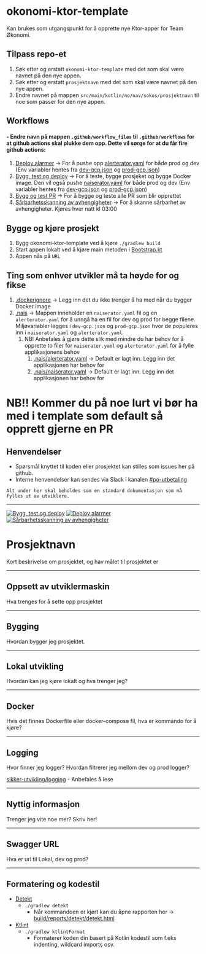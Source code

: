 # okonomi-ktor-template

Kan brukes som utgangspunkt for å opprette nye Ktor-apper for Team Økonomi.

## Tilpass repo-et
1. Søk etter og erstatt `okonomi-ktor-template` med det som skal være navnet på den nye appen.
2. Søk etter og erstatt `prosjektnavn` med det som skal være navnet på den nye appen.
3. Endre navnet på mappen `src/main/kotlin/no/nav/sokos/prosjektnavn` til noe som passer for den nye appen.

## Workflows

#### - Endre navn på mappen `.github/workflow_files` til `.github/workflows` for at github actions skal plukke dem opp. Dette vil sørge for at du får fire github actions:
1. [Deploy alarmer](.github/workflow_files/alerts.yaml) -> For å pushe opp [alerterator.yaml](.nais/alerterator.yaml) for både prod og dev (Env variabler hentes fra [dev-gcp.json](.nais/dev-gcp.json) og [prod-gcp.json](.nais/prod-gcp.json))
2. [Bygg, test og deploy](.github/workflow_files/build-and-deploy.yaml) -> For å teste, bygge prosjeket og bygge Docker image. Den vil også pushe [naiserator.yaml](.nais/naiserator.yaml) for både prod og dev (Env variabler hentes fra [dev-gcp.json](.nais/dev-gcp.json) og [prod-gcp.json](.nais/prod-gcp.json))
3. [Bygg og test PR](.github/workflow_files/build-pr.yaml) -> For å bygge og teste alle PR som blir opprettet
4. [Sårbarhetsskanning av avhengigheter](.github/workflow_files/snyk.yaml) -> For å skanne sårbarhet av avhengigheter. Kjøres hver natt kl 03:00

## Bygge og kjøre prosjekt
1. Bygg okonomi-ktor-template ved å kjøre `./gradlew build`
1. Start appen lokalt ved å kjøre main metoden i [Bootstrap.kt](src/main/kotlin/no/nav/sokos/prosjektnavn/Bootstrap.kt)
1. Appen nås på `URL`

## Ting som enhver utvikler må ta høyde for og fikse
1. [.dockerignore](.dockerignore) -> Legg inn det du ikke trenger å ha med når du bygger Docker image
2. [.nais](.nais) -> Mappen inneholder en `naiserator.yaml` fil og en `alerterator.yaml` for å unngå ha en fil for dev og prod for begge filene. Miljøvariabler legges i `dev-gcp.json` og `prod-gcp.json` hvor de populeres inn i `naiserator.yaml` og `alerterator.yaml`. 
   1. NB! Anbefales å gjøre dette slik med mindre du har behov for å opprette to filer for `naiserator.yaml` og `alerterator.yaml` for å fylle applikasjonens behov
      1. [.nais/alerterator.yaml](.nais/alerterator.yaml) -> Default er lagt inn. Legg inn det applikasjonen har behov for
      2. [.nais/naiserator.yaml](.nais/naiserator.yaml) -> Default er lagt inn. Legg inn det applikasjonen har behov for 
# NB!! Kommer du på noe lurt vi bør ha med i template som default så opprett gjerne en PR 
  
## Henvendelser

- Spørsmål knyttet til koden eller prosjektet kan stilles som issues her på github.
- Interne henvendelser kan sendes via Slack i kanalen [#po-utbetaling](https://nav-it.slack.com/archives/CKZADNFBP)

```
Alt under her skal beholdes som en standard dokumentasjon som må fylles ut av utviklere.
```
---
[![Bygg, test og deploy](https://github.com/navikt/okonomi-ktor-template/actions/workflows/build-and-deploy.yaml/badge.svg)](https://github.com/navikt/okonomi-ktor-template/actions/workflows/build-and-deploy.yaml)
[![Deploy alarmer](https://github.com/navikt/okonomi-ktor-template/actions/workflows/alerts.yaml/badge.svg)](https://github.com/navikt/okonomi-ktor-template/actions/workflows/alerts.yaml)
[![Sårbarhetsskanning av avhengigheter](https://github.com/navikt/okonomi-ktor-template/actions/workflows/snyk.yaml/badge.svg)](https://github.com/navikt/okonomi-ktor-template/actions/workflows/snyk.yaml)

# Prosjektnavn
Kort beskrivelse om prosjektet, og hav målet til prosjektet er

---

## Oppsett av utviklermaskin
Hva trenges for å sette opp prosjektet

---

## Bygging
Hvordan bygger jeg prosjektet.

---

## Lokal utvikling
Hvordan kan jeg kjøre lokalt og hva trenger jeg?

---

## Docker
Hvis det finnes Dockerfile eller docker-compose fil, hva er kommando for å kjøre?

---

## Logging
Hvor finner jeg logger? Hvordan filtrerer jeg mellom dev og prod logger?

[sikker-utvikling/logging](https://sikkerhet.nav.no/docs/sikker-utvikling/logging) - Anbefales å lese

---

## Nyttig informasjon
Trenger jeg vite noe mer? Skriv her!

---

## Swagger URL
Hva er url til Lokal, dev og prod?

---

## Formatering og kodestil 

- [Detekt](https://detekt.dev/)
  - `./gradlew detekt` 
    - Når kommandoen er kjørt kan du åpne rapporten her -> [build/reports/detekt/detekt.html](build/reports/detekt/detekt.html)
- [Ktlint](https://ktlint.github.io/)
  - `./gradlew ktlintFormat`
    - Formaterer koden din basert på Kotlin kodestil som f.eks indenting, wildcard imports osv.

